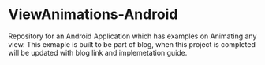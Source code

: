 # ViewAnimations-Android
Repository for an Android Application which has examples on Animating any view. This exmaple is built to be part of blog, when this project is completed will be updated with blog link and implemetation guide.

